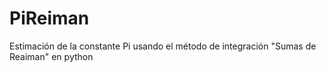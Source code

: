 # PiReiman
Estimación de la constante Pi usando el método de integración "Sumas de Reaiman" en python
